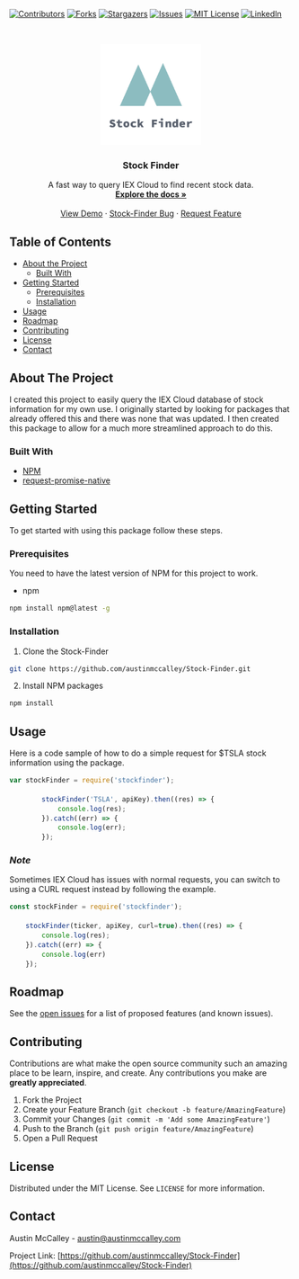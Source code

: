 <!-- PROJECT SHIELDS -->
[![Contributors][contributors-shield]][contributors-url]
[![Forks][forks-shield]][forks-url]
[![Stargazers][stars-shield]][stars-url]
[![Issues][issues-shield]][issues-url]
[![MIT License][license-shield]][license-url]
[![LinkedIn][linkedin-shield]][linkedin-url]



<!-- PROJECT LOGO -->
<br />
<p align="center">
  <a href="https://github.com/austinmccalley/Stock-Finder/">
    <img src="images/logo.png" alt="Logo" width="180" height="180">
  </a>

  <h3 align="center">Stock Finder</h3>

  <p align="center">
     A fast way to query IEX Cloud to find recent stock data.
    <br />
    <a href="https://github.com/austinmccalley/Stock-Finder"><strong>Explore the docs »</strong></a>
    <br />
    <br />
    <a href="https://github.com/austinmccalley/Stock-Finder">View Demo</a>
    ·
    <a href="https://github.com/austinmccalley/Stock-Finder/issues">Stock-Finder Bug</a>
    ·
    <a href="https://github.com/austinmccalley/Stock-Finder/issues">Request Feature</a>
  </p>
</p>



<!-- TABLE OF CONTENTS -->
## Table of Contents

* [About the Project](#about-the-project)
  * [Built With](#built-with)
* [Getting Started](#getting-started)
  * [Prerequisites](#prerequisites)
  * [Installation](#installation)
* [Usage](#usage)
* [Roadmap](#roadmap)
* [Contributing](#contributing)
* [License](#license)
* [Contact](#contact)



<!-- ABOUT THE PROJECT -->
## About The Project

I created this project to easily query the IEX Cloud database of stock information for my own use. I originally started by looking for packages that already offered this and there was none that was updated. I then created this package to allow for a much more streamlined approach to do this.


### Built With

* [NPM](https://nodejs.org)
* [request-promise-native](https://github.com/request/request-promise-native)



<!-- GETTING STARTED -->
## Getting Started

To get started with using this package follow these steps.

### Prerequisites

You need to have the latest version of NPM for this project to work.
* npm
```sh
npm install npm@latest -g
```

### Installation

1. Clone the Stock-Finder
```sh
git clone https://github.com/austinmccalley/Stock-Finder.git
```
2. Install NPM packages
```sh
npm install
```


<!-- USAGE EXAMPLES -->
## Usage

Here is a code sample of how to do a simple request for $TSLA stock information using the package.

```javascript
var stockFinder = require('stockfinder');

        stockFinder('TSLA', apiKey).then((res) => {
            console.log(res);
        }).catch((err) => {
            console.log(err);
        });
```

### *Note*
Sometimes IEX Cloud has issues with normal requests, you can switch to using a CURL request instead by following the example.

```javascript
const stockFinder = require('stockfinder');

    stockFinder(ticker, apiKey, curl=true).then((res) => {
        console.log(res);
    }).catch((err) => {
        console.log(err)
    });
```

<!-- ROADMAP -->
## Roadmap

See the [open issues](https://github.com/austinmccalley/Stock-Finder/issues) for a list of proposed features (and known issues).



<!-- CONTRIBUTING -->
## Contributing

Contributions are what make the open source community such an amazing place to be learn, inspire, and create. Any contributions you make are **greatly appreciated**.

1. Fork the Project
2. Create your Feature Branch (`git checkout -b feature/AmazingFeature`)
3. Commit your Changes (`git commit -m 'Add some AmazingFeature'`)
4. Push to the Branch (`git push origin feature/AmazingFeature`)
5. Open a Pull Request



<!-- LICENSE -->
## License

Distributed under the MIT License. See `LICENSE` for more information.



<!-- CONTACT -->
## Contact

Austin McCalley - austin@austinmccalley.com

Project Link: [https://github.com/austinmccalley/Stock-Finder](https://github.com/austinmccalley/Stock-Finder)






<!-- MARKDOWN LINKS & IMAGES -->
<!-- https://www.markdownguide.org/basic-syntax/#reference-style-links -->
[contributors-shield]: https://img.shields.io/github/contributors/austinmccalley/Stock-Finder.svg?style=flat-square
[contributors-url]: https://github.com/austinmccalley/Stock-Finder/graphs/contributors
[forks-shield]: https://img.shields.io/github/forks/austinmccalley/Stock-Finder.svg?style=flat-square
[forks-url]: https://github.com/austinmccalley/Stock-Finder/network/members
[stars-shield]: https://img.shields.io/github/stars/austinmccalley/Stock-Finder.svg?style=flat-square
[stars-url]: https://github.com/austinmccalley/Stock-Finder/stargazers
[issues-shield]: https://img.shields.io/github/issues/austinmccalley/Stock-Finder.svg?style=flat-square
[issues-url]: https://github.com/austinmccalley/Stock-Finder/issues
[license-shield]: https://img.shields.io/github/license/austinmccalley/Stock-Finder.svg?style=flat-square
[license-url]: https://github.com/austinmccalley/Stock-Finder/blob/master/LICENSE
[linkedin-shield]: https://img.shields.io/badge/-LinkedIn-black.svg?style=flat-square&logo=linkedin&colorB=555
[linkedin-url]: https://linkedin.com/in/austin-mccalley
[product-screenshot]: images/screenshot.png
